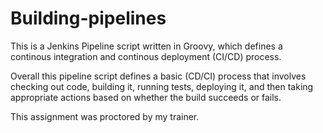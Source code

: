# Building-pipelines

This is a Jenkins Pipeline script written in Groovy, which defines a continous integration and continous deployment (CI/CD) process. 

Overall this pipeline script defines a basic (CD/CI) process that involves checking out code, building it, running tests, deploying it, and then taking appropriate actions based on whether the build succeeds or fails. 

This assignment was proctored by my trainer. 

